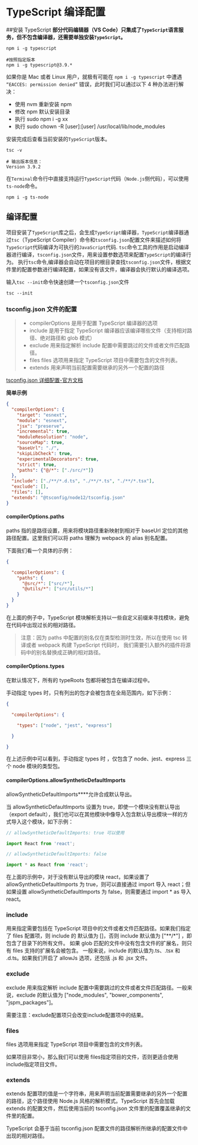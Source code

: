# TypeScript 编译配置

##安装 TypeScript
**部分代码编辑器（VS Code）只集成了`TypeScript`语言服务，但不包含编译器，还需要单独安装`TypeScript`。**
```shell
npm i -g typescript

#按照指定版本
npm i -g typescript@3.9.*
```
如果你是 Mac 或者 Linux 用户，就极有可能在 `npm i -g typescript` 中遭遇 `“EACCES: permission denied”` 错误，此时我们可以通过以下 4 种办法进行解决：
* 使用 nvm 重新安装 npm
* 修改 npm 默认安装目录
* 执行 sudo npm i -g xx
* 执行 sudo chown -R [user]:[user] /usr/local/lib/node_modules

安装完成后查看当前安装的`TypeScript`版本。
```shell
tsc -v

# 输出版本信息：
Version 3.9.2
```

在`Terminal`命令行中直接支持运行`TypeScript`代码（`Node.js`侧代码），可以使用`ts-node`命令。
```shell
npm i -g ts-node
```

## 编译配置
项目安装了`TypeScript`库之后，会生成`TypeScript`编译器，`TypeScript`编译器通过`tsc`（TypeScript Compiler）命令和`tsconfig.json`配置文件来描述如何将`TypeScript`代码编译为可执行的`JavaScript`代码.
`tsc`命令工具的作用是启动编译器进行编译，`tsconfig.json`文件，用来设置参数选项来配置`TypeScript`的编译行为。
执行`tsc`命令,编译器会自动在项目的根目录查找`tsconfig.json`文件，根据文件里的配置参数进行编译配置，如果没有该文件，编译器会执行默认的编译选项。

输入`tsc --init`命令快速创建一个`tsconfig.json`文件
```shell
tsc --init
```

### tsconfig.json 文件的配置

> * compilerOptions 是用于配置 TypeScript 编译器的选项
> * include 是用于指定 TypeScript 编译器应该编译哪些文件（支持相对路径、绝对路径和 glob 模式）
> * exclude 用来指定解析 include 配置中需要跳过的文件或者文件匹配路径。
> * files files 选项用来指定 TypeScript 项目中需要包含的文件列表。
> * extends 用来声明当前配置需要继承的另外一个配置的路径
>

[tsconfig.json 详细配置-官方文档](https://www.typescriptlang.org/zh/tsconfig)

**简单示例**
```json
{
  "compilerOptions": {
    "target": "esnext",
    "module": "esnext",
    "jsx": "preserve",
    "incremental": true,
    "moduleResolution": "node",
    "sourceMap": true,
    "baseUrl": "./",
    "skipLibCheck": true,
    "experimentalDecorators": true,
    "strict": true,
    "paths": {"@/*": ["./src/*"]}
  },
  "include": ["./**/*.d.ts", "./**/*.ts", "./**/*.tsx"],
  "exclude": [],
  "files": [],
  "extends": "@tsconfig/node12/tsconfig.json"
}

```

#### compilerOptions.paths
paths 指的是路径设置，用来将模块路径重新映射到相对于 baseUrl 定位的其他路径配置。这里我们可以将 paths 理解为 webpack 的 alias 别名配置。

下面我们看一个具体的示例：
```json
{

  "compilerOptions": {
    "paths": {
      "@src/*": ["src/*"],
      "@utils/*": ["src/utils/*"]
    }
  }
}
```
在上面的例子中，TypeScript 模块解析支持以一些自定义前缀来寻找模块，避免在代码中出现过长的相对路径。
>
> 注意：因为 paths 中配置的别名仅在类型检测时生效，所以在使用 tsc 转译或者 webpack 构建 TypeScript 代码时，
> 我们需要引入额外的插件将源码中的别名替换成正确的相对路径。
> 

#### compilerOptions.types
在默认情况下，所有的 typeRoots 包都将被包含在编译过程中。

手动指定 types 时，只有列出的包才会被包含在全局范围内，如下示例：

```json
{

  "compilerOptions": {

    "types": ["node", "jest", "express"]

  }

}

```
在上述示例中可以看到，手动指定 types 时 ，仅包含了 node、jest、express 三个 node 模块的类型包。

#### compilerOptions.allowSyntheticDefaultImports

allowSyntheticDefaultImports****允许合成默认导出。

当 allowSyntheticDefaultImports 设置为 true，即使一个模块没有默认导出（export default），我们也可以在其他模块中像导入包含默认导出模块一样的方式导入这个模块，如下示例：
```js
// allowSyntheticDefaultImports: true 可以使用

import React from 'react';

// allowSyntheticDefaultImports: false

import * as React from 'react';

```
在上面的示例中，对于没有默认导出的模块 react，如果设置了 allowSyntheticDefaultImports 为 true，则可以直接通过 import 导入 react；但如果设置 allowSyntheticDefaultImports 为 false，则需要通过 import * as 导入 react。

### include 
用来指定需要包括在 TypeScript 项目中的文件或者文件匹配路径。如果我们指定了 files 配置项，则 include 的 默认值为 []，否则 include 默认值为 ["**/*"] ，即包含了目录下的所有文件。
如果 glob 匹配的文件中没有包含文件的扩展名，则只有 files 支持的扩展名会被包含。 一般来说，include 的默认值为.ts、.tsx 和 .d.ts。如果我们开启了 allowJs 选项，还包括 .js 和 .jsx 文件。

### exclude 
exclude 用来指定解析 include 配置中需要跳过的文件或者文件匹配路径。一般来说，exclude 的默认值为 ["node_modules", "bower_components", "jspm_packages"]。

需要注意：exclude配置项只会改变include配置项中的结果。

### files
files 选项用来指定 TypeScript 项目中需要包含的文件列表。

如果项目非常小，那么我们可以使用 files指定项目的文件，否则更适合使用include指定项目文件。

### extends
extends 配置项的值是一个字符串，用来声明当前配置需要继承的另外一个配置的路径，这个路径使用 Node.js 风格的解析模式。TypeScript 首先会加载 extends 的配置文件，然后使用当前的 tsconfig.json 文件里的配置覆盖继承的文件里的配置。

TypeScript 会基于当前 tsconfig.json 配置文件的路径解析所继承的配置文件中出现的相对路径。
